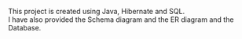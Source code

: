This project is created using Java, Hibernate and SQL. <br>
I have also provided the Schema diagram and the ER diagram and the Database.
